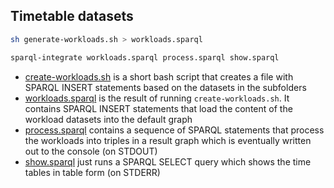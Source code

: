 ## Timetable datasets


```bash
sh generate-workloads.sh > workloads.sparql
```

```bash
sparql-integrate workloads.sparql process.sparql show.sparql
```

* [create-workloads.sh](create-workloads.sh) is a short bash script that creates a file with SPARQL INSERT statements based on the datasets in the subfolders 
* [workloads.sparql](workloads.sparql) is the result of running `create-workloads.sh`. It contains SPARQL INSERT statements that load the content of the workload datasets into the default graph
* [process.sparql](process.sparql) contains a sequence of SPARQL statements that process the workloads into triples in a result graph which is eventually written out to the console (on STDOUT)
* [show.sparql](show.sparql) just runs a SPARQL SELECT query which shows the time tables in table form (on STDERR) 

